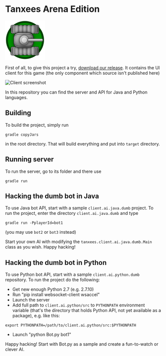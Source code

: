 # Tanxees Arena Edition
![Tank icon](https://github.com/dendygeeks/tanxees-arena/raw/master/tank-icon.png)

First of all, to give this project a try, [download our release](https://github.com/dendygeeks/tanxees-arena/releases/tag/0.1-alpha).
It contains the UI client for this game (the only component which source isn't published here)

![Client screenshot](https://cloud.githubusercontent.com/assets/317189/15685211/cde2c34c-277b-11e6-990b-fa687f4b8915.png)



In this repository you can find the server and API for Java and Python languages.

## Building

To build the project, simply run
```
gradle copyJars
```
in the root directory. That will build everything and put into `target` directory.

## Running server

To run the server, go to its folder and there use
```
gradle run
```

## Hacking the dumb bot in Java

To use Java bot API, start with a sample `client.ai.java.dumb` project. To run the project,
enter the directory `client.ai.java.dumb` and type 
```
gradle run -PplayerId=bot1
```
(you may use `bot2` or `bot3` instead)

Start your own AI with modifying the `tanxees.client.ai.java.dumb.Main` class as you wish. Happy hacking!

## Hacking the dumb bot in Python

To use Python bot API, start with a sample `client.ai.python.dumb` repository. To run the project do the following:
* Get new enough Python 2.7 (e.g. 2.7.10)
* Run "pip install websocket-client wsaccel"
* Launch the server
* Add full path to `client.ai.python/src` to `PYTHONPATH` environment variable (that's the directory that holds Python API, not yet available as a package), e.g. like this:
``` shell
export PYTHONPATH=/path/to/client.ai.python/src:$PYTHONPATH
```
* Launch "python Bot.py bot1"

Happy hacking! Start with Bot.py as a sample and create a fun-to-watch or clever AI.
